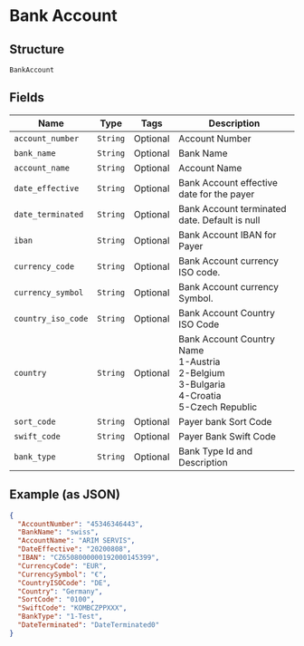 
# Bank Account

## Structure

`BankAccount`

## Fields

| Name | Type | Tags | Description |
|  --- | --- | --- | --- |
| `account_number` | `String` | Optional | Account Number |
| `bank_name` | `String` | Optional | Bank Name |
| `account_name` | `String` | Optional | Account Name |
| `date_effective` | `String` | Optional | Bank Account effective date for the payer |
| `date_terminated` | `String` | Optional | Bank Account terminated date. Default is null |
| `iban` | `String` | Optional | Bank Account IBAN for Payer |
| `currency_code` | `String` | Optional | Bank Account currency ISO code. |
| `currency_symbol` | `String` | Optional | Bank Account currency Symbol. |
| `country_iso_code` | `String` | Optional | Bank Account Country ISO Code |
| `country` | `String` | Optional | Bank Account Country Name<br>1-Austria<br>2-Belgium<br>3-Bulgaria<br>4-Croatia<br>5-Czech Republic |
| `sort_code` | `String` | Optional | Payer bank Sort Code |
| `swift_code` | `String` | Optional | Payer Bank Swift Code |
| `bank_type` | `String` | Optional | Bank Type Id and Description |

## Example (as JSON)

```json
{
  "AccountNumber": "45346346443",
  "BankName": "swiss",
  "AccountName": "ARIM SERVIS",
  "DateEffective": "20200808",
  "IBAN": "CZ6508000000192000145399",
  "CurrencyCode": "EUR",
  "CurrencySymbol": "€",
  "CountryISOCode": "DE",
  "Country": "Germany",
  "SortCode": "0100",
  "SwiftCode": "KOMBCZPPXXX",
  "BankType": "1-Test",
  "DateTerminated": "DateTerminated0"
}
```

